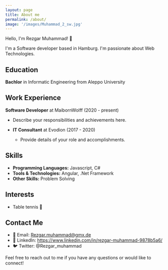 ```yaml
---
layout: page
title: About me
permalink: /about/
image: '/images/Muhammad_2_sw.jpg'
---
```


Hello, I'm Rezgar Muhammad! 👋

I'm a Software developer based in Hamburg. I'm passionate about Web Technologies.

## Education

**Bachlor** in Informatic Engineering from Aleppo University

## Work Experience

 **Software Developer** at MaibornWolff (2020 - present)

  - Describe your responsibilities and achievements here.

- **IT Consultant** at Evodion (2017 - 2020)
  - Provide details of your role and accomplishments.

## Skills

- **Programming Languages:** Javascript, C#
- **Tools & Technologies:** Angular, .Net Framework
- **Other Skills:** Problem Solving

## Interests

- Table tennis 🏓

## Contact Me

- 📧 Email: Rezgar.muhammad@gmx.de
- 📱 LinkedIn: https://www.linkedin.com/in/rezgar-muhammad-9878b5a6/
- 🐦 Twitter: @Rezgar_muhammad

Feel free to reach out to me if you have any questions or would like to connect!


<!-- <div class="gallery-box">
  <div class="gallery">
    <img src="/images/103.jpg" loading="lazy">
    <img src="/images/104.jpg" loading="lazy">
  </div>
  <em>Gallery / <a href="https://unsplash.com/" target="_blank">Unsplash</a></em>
</div> -->

<!-- 
<p><iframe src="https://player.vimeo.com/video/148003889?h=d36b8b4cbb" loading="lazy" width="640" height="360" frameborder="0" allowfullscreen></iframe></p>
 -->